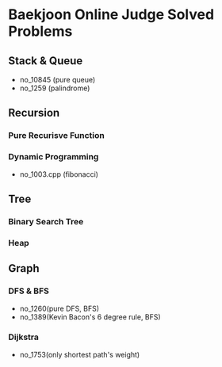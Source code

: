 # Baekjoon Online Judge Solved Problems


## Stack & Queue
- no_10845 (pure queue)
- no_1259 (palindrome)


## Recursion
### Pure Recurisve Function

### Dynamic Programming
- no_1003.cpp (fibonacci)


## Tree
### Binary Search Tree

### Heap


## Graph
### DFS & BFS
- no_1260(pure DFS, BFS)
- no_1389(Kevin Bacon's 6 degree rule, BFS)

### Dijkstra
- no_1753(only shortest path's weight)
